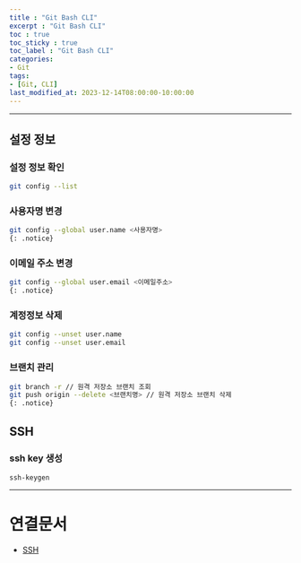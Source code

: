 ```yaml
---
title : "Git Bash CLI"
excerpt : "Git Bash CLI"
toc : true
toc_sticky : true
toc_label : "Git Bash CLI"
categories:
- Git
tags:
- [Git, CLI]
last_modified_at: 2023-12-14T08:00:00-10:00:00
---
```

  
---
  
## 설정 정보
  
### 설정 정보 확인
  
```bash
git config --list
```
  
### 사용자명 변경
  
```bash
git config --global user.name <사용자명> 
{: .notice}  
```
  
### 이메일 주소 변경
  
```bash
git config --global user.email <이메일주소> 
{: .notice}  
```
  
### 계정정보 삭제
  
```bash
git config --unset user.name
git config --unset user.email
```
  
### 브랜치 관리
  
```bash
git branch -r // 원격 저장소 브랜치 조회
git push origin --delete <브랜치명> // 원격 저장소 브랜치 삭제 
{: .notice}  

```
  
## SSH
  
### ssh key 생성
```
ssh-keygen
```
  
---
  
# 연결문서
- [SSH](../../통신/통신-SSH)